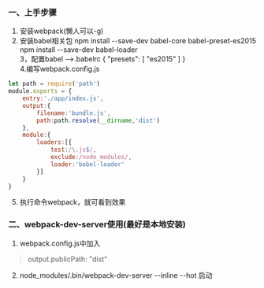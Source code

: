 ### 一、上手步骤
1. 安装webpack(懒人可以-g)
2. 安装babel相关包
npm install --save-dev babel-core babel-preset-es2015
npm install --save-dev babel-loader  
3，配置babel ——>.babelrc
{ "presets": [ "es2015" ] }  
4.编写webpack.config.js
```js
let path = require('path')
module.exports = {
    entry:'./app/index.js',
    output:{
        filename:'bundle.js',
        path:path.resolve(__dirname,'dist')
    },
    module:{
        loaders:[{
            test:/\.js$/,
            exclude:/node_modules/,
            loader:'babel-loader'
        }]
    }
}
```
5. 执行命令webpack，就可看到效果

### 二、webpack-dev-server使用(最好是本地安装)
1. webpack.config.js中加入
>  output.publicPath: "dist"
2. node_modules/.bin/webpack-dev-server --inline --hot 启动
